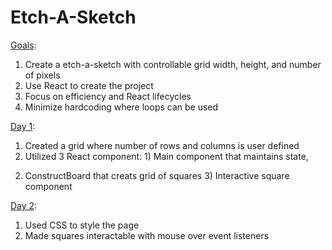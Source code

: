 # Etch-A-Sketch

<ins>Goals</ins>:

1. Create a etch-a-sketch with controllable grid width, height, and number of pixels
2. Use React to create the project
3. Focus on efficiency and React lifecycles
4. Minimize hardcoding where loops can be used

<ins>Day 1</ins>:

1. Created a grid where number of rows and columns is user defined
2. Utilized 3 React component: 1) Main component that maintains state, 
2) ConstructBoard that creats grid of squares 3) Interactive square component

<ins>Day 2</ins>:

1. Used CSS to style the page
2. Made squares interactable with mouse over event listeners
